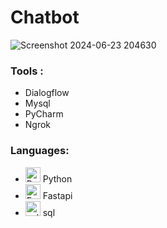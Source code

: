 # Chatbot
![Screenshot 2024-06-23 204630](https://github.com/Nis-nischith/Chatbot/assets/119352488/089e1534-8cdf-4e74-af65-403866471be9)
<h3>Tools : </h3>
<ul>
  <li> Dialogflow</li>
  <li>Mysql</li>
  <li>PyCharm</li>
  <li>Ngrok</li>
</ul>
<h3>Languages: </h3>
<ul>
  <li><img src="https://upload.wikimedia.org/wikipedia/commons/c/c3/Python-logo-notext.svg" alt="Python" width="24" height="24"> Python</li>
  <li><img src="https://fastapi.tiangolo.com/img/logo-margin/logo-teal.png" alt="Fastapi" width="24" height="24"> Fastapi</li>
  <li><img src="https://upload.wikimedia.org/wikipedia/commons/8/87/Sql_data_base_with_logo.png" alt="sql" width="24" height="24"> sql</li>
                                                                                                                                      
</ul>

